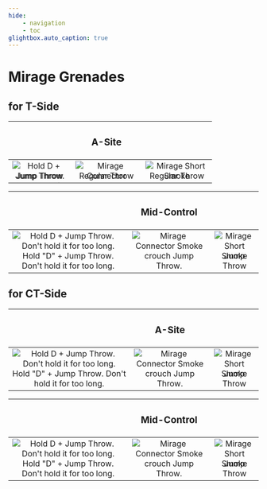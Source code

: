 ```yaml
---
hide:
    - navigation
    - toc
glightbox.auto_caption: true
---
```


# Mirage Grenades

## **for T-Side**

| |<h3>**A-Site**</h3>| |
|:---:|:---:|:---:|
|<div style="position: relative; display: inline-block;"><img src="../../assets/img/mirage_ct_ep_edited.png" alt="Hold D + Jump Throw. Don't hold it for too long." style="position: absolute; top: 0; left: 0; opacity: 100;"><img src="../../assets/img/mirage_ct_full.png" alt="Jump Throw" style="position: relative; z-index: 1; opacity: 0;"></div><br>Jump Throw|<div style="position: relative; display: inline-block;"><img src="../../assets/img/mirage_stairs_ep_edited.png" alt="Mirage Connector Smoke" style="position: absolute; top: 0; left: 0; opacity: 100;"><img src="../../assets/img/mirage_stairs_full.png" alt="Regular Throw" style="position: relative; z-index: 1; opacity: 0;"></div><br>Regular Throw|<div style="position: relative; display: inline-block;"><img src="../../assets/img/mirage_jungle_ep_edited.png" alt="Mirage Short Smoke" style="position: absolute; top: 0; left: 0; opacity: 100;"><img src="../../assets/img/mirage_jungle_full.png" alt="Regular Throw" style="position: relative; z-index: 1; opacity: 0;"></div><br>Regular Throw|

||<h3>**Mid-Control**</h3>||
|:---:|:---:|:---:|
|<div style="position: relative; display: inline-block;"><img src="../../assets/img/mirage_window_ep_edited.png" alt="Hold D + Jump Throw. Don't hold it for too long." style="position: absolute; top: 0; left: 0; opacity: 100;"><img src="../../assets/img/mirage_window_full.png" alt="Hold D + Jump Throw. Don't hold it for too long." style="position: relative; z-index: 1; opacity: 0;"></div><br>Hold "D" + Jump Throw. Don't hold it for too long.|<div style="position: relative; display: inline-block;"><img src="../../assets/img/mirage_connector_ep.png" alt="Mirage Connector Smoke" style="position: absolute; top: 0; left: 0; opacity: 100;"><img src="../../assets/img/mirage_connector_full.png" alt="Hold crouch + Jump Throw" style="position: relative; z-index: 1; opacity: 0;"></div><br>crouch Jump Throw.|<div style="position: relative; display: inline-block;"><img src="../../assets/img/mirage_short_ep.png" alt="Mirage Short Smoke" style="position: absolute; top: 0; left: 0; opacity: 100;"><img src="../../assets/img/mirage_short_full.png" alt="Jump Throw" style="position: relative; z-index: 1; opacity: 0;"></div><br>Jump Throw|

## **for CT-Side**

| |<h3>**A-Site**</h3>| |
|:---:|:---:|:---:|
|<div style="position: relative; display: inline-block;"><img src="../../assets/img/mirage_ct_ep_edited.png" alt="Hold D + Jump Throw. Don't hold it for too long." style="position: absolute; top: 0; left: 0; opacity: 100;"><img src="../../assets/img/mirage_window_full.png" alt="Hold D + Jump Throw. Don't hold it for too long." style="position: relative; z-index: 1; opacity: 0;"></div><br>Hold "D" + Jump Throw. Don't hold it for too long.|<div style="position: relative; display: inline-block;"><img src="../../assets/img/mirage_connector_ep.png" alt="Mirage Connector Smoke" style="position: absolute; top: 0; left: 0; opacity: 100;"><img src="../../assets/img/mirage_connector_full.png" alt="Hold crouch + Jump Throw" style="position: relative; z-index: 1; opacity: 0;"></div><br>crouch Jump Throw.|<div style="position: relative; display: inline-block;"><img src="../../assets/img/mirage_short_ep.png" alt="Mirage Short Smoke" style="position: absolute; top: 0; left: 0; opacity: 100;"><img src="../../assets/img/mirage_short_full.png" alt="Jump Throw" style="position: relative; z-index: 1; opacity: 0;"></div><br>Jump Throw|

||<h3>**Mid-Control**</h3>||
|:---:|:---:|:---:|
|<div style="position: relative; display: inline-block;"><img src="../../assets/img/mirage_window_ep.png" alt="Hold D + Jump Throw. Don't hold it for too long." style="position: absolute; top: 0; left: 0; opacity: 100;"><img src="../../assets/img/mirage_window_full.png" alt="Hold D + Jump Throw. Don't hold it for too long." style="position: relative; z-index: 1; opacity: 0;"></div><br>Hold "D" + Jump Throw. Don't hold it for too long.|<div style="position: relative; display: inline-block;"><img src="../../assets/img/mirage_connector_ep.png" alt="Mirage Connector Smoke" style="position: absolute; top: 0; left: 0; opacity: 100;"><img src="../../assets/img/mirage_connector_full.png" alt="Hold crouch + Jump Throw" style="position: relative; z-index: 1; opacity: 0;"></div><br>crouch Jump Throw.|<div style="position: relative; display: inline-block;"><img src="../../assets/img/mirage_short_ep.png" alt="Mirage Short Smoke" style="position: absolute; top: 0; left: 0; opacity: 100;"><img src="../../assets/img/mirage_short_full.png" alt="Jump Throw" style="position: relative; z-index: 1; opacity: 0;"></div><br>Jump Throw|
